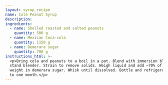 ```yaml
---
layout: syrup_recipe
name: Cola Peanut Syrup
description:
ingredients:
  - name: Shelled roasted and salted peanuts
    quantity: 500 g
  - name: Mexican Coca-cola
    quantity: 1150 g
  - name: Demerara sugar
    quantity: 700 g
instructions_html: >-
  <p>Bring cola and peanuts to a boil in a pot. Blend with immersion blender or
  stand blender. Strain to remove solids. Weigh liquid and add ~70% of that
  weight in demerara sugar. Whisk until dissolved. Bottle and refrigerate for up
  to one month.</p>
---
```


